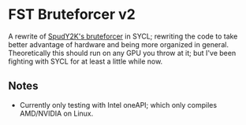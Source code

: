 # FST Bruteforcer v2

A rewrite of [SpudY2K's bruteforcer](https://github.com/SpudY2K/sm64-fst-brute-forcer) in SYCL; rewriting the code to take
better advantage of hardware and being more organized in general. Theoretically this should run on any GPU you throw at it;
but I've been fighting with SYCL for at least a little while now.

## Notes

- Currently only testing with Intel oneAPI; which only compiles AMD/NVIDIA on Linux.
